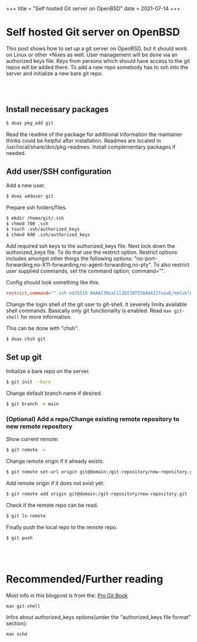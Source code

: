 +++
title = "Self hosted Git server on OpenBSD"
date = 2021-07-14
+++

# Self hosted Git server on OpenBSD

This post shows how to set up a git server on OpenBSD, but it should work on Linux or other *Nixes as well. User management will be done via an authorized keys file. Keys from persons which should have access to the git repos will be added there. To add a new repo somebody has to ssh into the server and initialize a new bare git repo.

<br></br>

## Install necessary packages

```sh
$ doas pkg_add git
```

Read the readme of the package for additional information the mantainer thinks could be helpful after installation. Readmes are located in /usr/local/share/doc/pkg-readmes. Install complementary packages if needed.

## Add user/SSH configuration

Add a new user.

```sh
$ doas adduser git
```

Prepare ssh folders/files.

```sh
$ mkdir /home/git/.ssh
$ chmod 700 .ssh
$ touch .ssh/authorized_keys
$ chmod 600 .ssh/authorized_keys
```

Add required ssh keys to the authorized_keys file. Next lock down the authorized_keys file. To do that use the restrict option. Restrict options includes amongst other things the following options: "no-port-forwarding,no-X11-forwarding,no-agent-forwarding,no-pty".
To also restrict user supplied commands, set the command option; command="".

Config should look something like this.

```cfg
restrict,command="" ssh-ed25519 AAAAC3NzaC1lZDI1NTE5AAAAIIfozwE/mnCuklL9lVpZRyGS65aVHi6Ki0wDPG4hJtI2
```

Change the login shell of the git user to git-shell. It severely limits available shell commands. Basically only git functionality is enabled. Read `man git-shell` for more information.

This can be done with "chsh".

```sh
$ doas chsh git
```

## Set up git 

Initialize a bare repo on the server.

```sh
$ git init --bare
```

Change default branch name if desired.

```sh
$ git branch -m main
```

### (Optional) Add a repo/Change existing remote repository to new remote repository

Show current remote:

```sh
$ git remote -v
```
Change remote origin if it already exists:

```sh
$ git remote set-url origin git@domain:/git-repository/new-repository.git
```

Add remote origin if it does not exist yet:

```sh
$ git remote add origin git@domain:/git-repository/new-repository.git
```

Check if the remote repo can be read.

```sh
$ git ls-remote
```

Finally push the local repo to the remote repo.

```sh
$ git push
```

<br></br>

# Recommended/Further reading

Most info in this blogpost is from the: [Pro Git Book](https://git-scm.com/book/en/v2/Git-on-the-Server-Setting-Up-the-Server)

`man git-shell`

Infos about authorized_keys options(under the "authorized_keys file format" section):

`man sshd`
